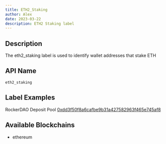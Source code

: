 ```yaml
---
title: ETH2_Staking
author: Alex
date: 2023-03-22
description: ETH2 Staking label
---
```


## Description

The eth2_staking label is used to identify wallet addresses that stake ETH

## API Name

`eth2_staking`

## Label Examples
RockerDAO Deposit Pool [0xdd3f50f8a6cafbe9b31a427582963f465e745af8](https://etherscan.io/address/0xdd3f50f8a6cafbe9b31a427582963f465e745af8)


## Available Blockchains

* ethereum
